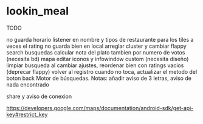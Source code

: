 # lookin_meal

TODO

no guarda horario
listener en nombre y tipos de restaurante para los tiles
a veces el rating no guarda bien en local
arreglar cluster y cambiar flappy search
busquedas calcular nota del plato tambien por numero de votos (necesita bd)
mapa editar iconos y infowindow custom (necesita diseño)
limpiar busqueda al cambiar ajustes, reordenar bien con ratings vacios (deprecar flappy)
volver al registro cuando no toca, actualizar el metodo del boton back
Motor de búsquedas. Notas: añadir aviso de 3 letras, aviso de nada encontrado

share y aviso de conexion

https://developers.google.com/maps/documentation/android-sdk/get-api-key#restrict_key


 
